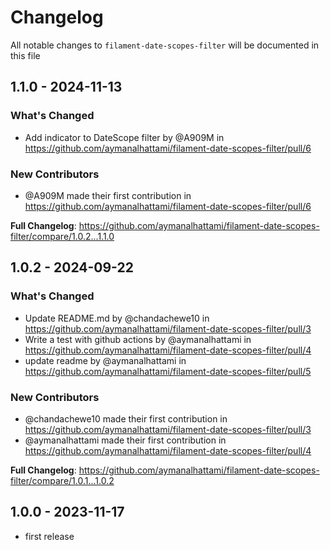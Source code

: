 # Changelog

All notable changes to `filament-date-scopes-filter` will be documented in this file

## 1.1.0 - 2024-11-13

### What's Changed

* Add indicator to DateScope filter by @A909M in https://github.com/aymanalhattami/filament-date-scopes-filter/pull/6

### New Contributors

* @A909M made their first contribution in https://github.com/aymanalhattami/filament-date-scopes-filter/pull/6

**Full Changelog**: https://github.com/aymanalhattami/filament-date-scopes-filter/compare/1.0.2...1.1.0

## 1.0.2 - 2024-09-22

### What's Changed

* Update README.md by @chandachewe10 in https://github.com/aymanalhattami/filament-date-scopes-filter/pull/3
* Write a test with github actions by @aymanalhattami in https://github.com/aymanalhattami/filament-date-scopes-filter/pull/4
* update readme by @aymanalhattami in https://github.com/aymanalhattami/filament-date-scopes-filter/pull/5

### New Contributors

* @chandachewe10 made their first contribution in https://github.com/aymanalhattami/filament-date-scopes-filter/pull/3
* @aymanalhattami made their first contribution in https://github.com/aymanalhattami/filament-date-scopes-filter/pull/4

**Full Changelog**: https://github.com/aymanalhattami/filament-date-scopes-filter/compare/1.0.1...1.0.2

## 1.0.0 - 2023-11-17

- first release
